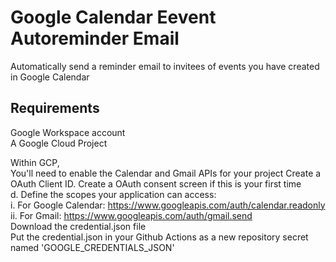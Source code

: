 # Google Calendar Eevent Autoreminder Email
Automatically send a reminder email to invitees of events you have created in Google Calendar

## Requirements
Google Workspace account  
A Google Cloud Project  

Within GCP,  
You'll need to enable the Calendar and Gmail APIs for your project
Create a OAuth Client ID. Create a OAuth consent screen if this is your first time  
d.	Define the scopes your application can access:  
i.	For Google Calendar: https://www.googleapis.com/auth/calendar.readonly  
ii.	For Gmail: https://www.googleapis.com/auth/gmail.send  
Download the credential.json file  
Put the credential.json in your Github Actions as a new repository secret named 'GOOGLE_CREDENTIALS_JSON'
